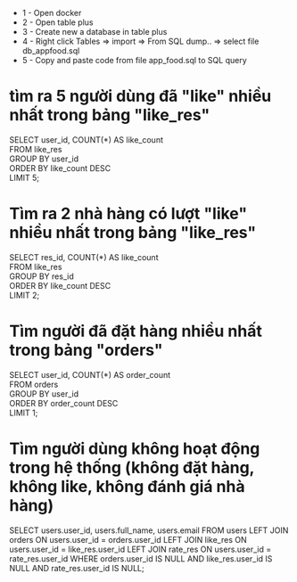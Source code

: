 * 1 - Open docker
* 2 - Open table plus
* 3 - Create new a database in table plus
* 4 - Right click Tables =>  import => From SQL dump.. => select file db_appfood.sql
* 5 - Copy and paste code from file app_food.sql to SQL query


# tìm ra 5 người dùng đã "like" nhiều nhất trong bảng "like_res"
SELECT user_id, COUNT(*) AS like_count  
FROM like_res  
GROUP BY user_id  
ORDER BY like_count DESC  
LIMIT 5;

# Tìm ra 2 nhà hàng có lượt "like" nhiều nhất trong bảng "like_res"
SELECT res_id, COUNT(*) AS like_count  
FROM like_res  
GROUP BY res_id  
ORDER BY like_count DESC  
LIMIT 2;

# Tìm người đã đặt hàng nhiều nhất trong bảng "orders"
SELECT user_id, COUNT(*) AS order_count  
FROM orders  
GROUP BY user_id  
ORDER BY order_count DESC  
LIMIT 1;

# Tìm người dùng không hoạt động trong hệ thống (không đặt hàng, không like, không đánh giá nhà hàng)
SELECT users.user_id, users.full_name, users.email
FROM users
LEFT JOIN orders ON users.user_id = orders.user_id
LEFT JOIN like_res ON users.user_id = like_res.user_id
LEFT JOIN rate_res ON users.user_id = rate_res.user_id
WHERE orders.user_id IS NULL AND like_res.user_id IS NULL AND rate_res.user_id IS NULL;